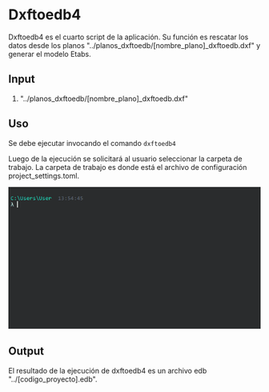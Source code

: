 # Dxftoedb4

Dxftoedb4 es el cuarto script de la aplicación. Su función es rescatar los datos desde los planos "../planos_dxftoedb/[nombre_plano]\_dxftoedb.dxf" y generar el modelo Etabs.

## Input

1. "../planos_dxftoedb/[nombre_plano]\_dxftoedb.dxf"

## Uso

Se debe ejecutar invocando el comando <code>dxftoedb4</code>

Luego de la ejecución se solicitará al usuario seleccionar la carpeta de trabajo. La carpeta de trabajo es donde está el archivo de configuración project_settings.toml.

![dxftoedb4](../images/dxftoedb/dxftoedb4.gif)

## Output

El resultado de la ejecución de dxftoedb4 es un archivo edb "../[codigo_proyecto].edb".
